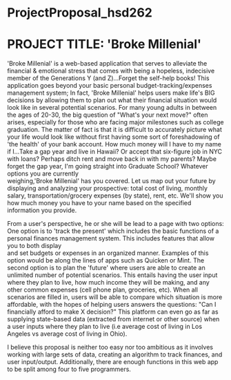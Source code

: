 # ProjectProposal_hsd262
# PROJECT TITLE: 'Broke Millenial' 


'Broke Millenial' is a web-based application that serves to alleviate the financial 
& emotional stress that comes with being a hopeless, indecisive member of the Generations Y (and Z)...Forget the self-help
books! This application goes beyond your basic personal budget-tracking/expenses management system; 
In fact, 'Broke Millenial' helps users make life's BIG decisions by allowing them to plan out what their financial situation 
would look like in several potential scenarios. For many young adults in between the ages of 20-30, 
the big question of "What's your next move?" often arises, especially for those who are facing major milestones such as 
college graduation. The matter of fact is that it is difficult to accurately picture what your life would look like without 
first having some sort of foreshadowing of 'the health' of your bank account. How much money will I have to my name if 
I...Take a gap year and live in Hawaii? Or accept that six-figure job in NYC with loans? Perhaps ditch rent and move back in 
with my parents? Maybe forget the gap year, I'm going straight into Graduate School? Whatever options you are currently  
weighing,'Broke Millenial' has you covered. Let us map out your future by displaying and analyzing your prospective: total 
cost of living, monthly salary, transportation/grocery expenses (by state), rent, etc. We'll show you how much money you have
to your name based on the specified information you provide.


From a user's perspective, he or she will be lead to a page with two options: One option is to 'track the present' which 
includes the basic functions of a personal finances management system. This includes features that allow you to both display    
and set budgets or expenses in an organized manner. Examples of this option would be along the lines of apps such as Quicken
or Mint. The second option is to plan the 'future' where users are able to create an unlimited number of potential scenarios.
This entails having the user input where they plan to live, how much income they will be making, and any other common expenses
(cell phone plan, groceries, etc). When all scenarios are filled in, users will be able to compare which situation is more
affordable, with the hopes of helping users answers the questions: "Can I financially afford to make X decision?" This 
platform can even go as far as supplying state-based data (extracted from internet or other source) when a user inputs where 
they plan to live (i.e average cost of living in Los Angeles vs average cost of living in Ohio). 


I believe this proposal is neither too easy nor too ambitious as it involves working with large sets of data, creating
an algorithm to track finances, and user input/output. Additionally, there are enough functions in this web app to be split
among four to five programmers.
	


